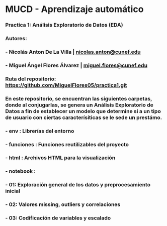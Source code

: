 # MUCD - Aprendizaje automático
### Practica 1: Análisis Exploratorio de Datos (EDA)
### Autores:
### - Nicolás Anton De La Villa | nicolas.anton@cunef.edu
### - Miguel Ángel Flores Álvarez | miguel.flores@cunef.edu

### Ruta del repositorio: https://github.com/MiguelFlores05/practica1.git

### En este repositorio, se encuentran las siguientes carpetas, donde al conjugarlas, se genera un Análisis Exploratorio de Datos a fin de establecer un modelo que determine si a un tipo de usuario con ciertas caracterísiticas se le sede un prestámo.

### - env : Librerías del entorno
### - funciones : Funciones reutilizables del proyecto
### - html : Archivos HTML para la visualización
### - notebook :
###    - 01: Exploración general de los datos y preprocesamiento inicial
###    - 02: Valores missing, outliers y correlaciones
###    - 03: Codificación de variables y escalado

